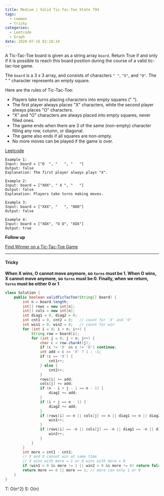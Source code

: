 ```yaml
---
title: Medium | Valid Tic-Tac-Toe State 794
tags:
  - common
  - tricky
categories:
  - Leetcode
  - Graph
date: 2020-07-16 02:18:14
---
```


A Tic-Tac-Toe board is given as a string array `board`. Return True if and only if it is possible to reach this board position during the course of a valid tic-tac-toe game.

The `board` is a 3 x 3 array, and consists of characters `" "`, `"X"`, and `"O"`.  The " " character represents an empty square.

Here are the rules of Tic-Tac-Toe:

- Players take turns placing characters into empty squares (" ").
- The first player always places "X" characters, while the second player always places "O" characters.
- "X" and "O" characters are always placed into empty squares, never filled ones.
- The game ends when there are 3 of the same (non-empty) character filling any row, column, or diagonal.
- The game also ends if all squares are non-empty.
- No more moves can be played if the game is over.

[Leetcode](https://leetcode.com/problems/valid-tic-tac-toe-state/)

<!--more-->

```
Example 1:
Input: board = ["O  ", "   ", "   "]
Output: false
Explanation: The first player always plays "X".

Example 2:
Input: board = ["XOX", " X ", "   "]
Output: false
Explanation: Players take turns making moves.

Example 3:
Input: board = ["XXX", "   ", "OOO"]
Output: false

Example 4:
Input: board = ["XOX", "O O", "XOX"]
Output: true
```

**Follow up**

[Find Winner on a Tic-Tac-Toe Game](https://leetcode.com/problems/find-winner-on-a-tic-tac-toe-game/)

---

#### Tricky 

**When X wins, O cannot move anymore, so `turns` must be 1. When O wins, X cannot move anymore, so `turns` must be 0. Finally, when we return, `turns` must be either 0 or 1**

```java
class Solution {
    public boolean validTicTacToe(String[] board) {
        int n = board.length;
        int[] rows = new int[n];
        int[] cols = new int[n];
        int diag1 = 0, diag2 = 0;
        int cnt1 = 0, cnt2 = 0;   // count for 'X' and 'O'
        int win1 = 0, win2 = 0;   // count for win
        for (int i = 0; i < n; i++) {
            String row = board[i];
            for (int j = 0; j < n; j++) {
                char c = row.charAt(j);
                if (c != 'X' && c != 'O') continue;
                int add = c == 'X' ? 1 : -1;
                if (c == 'X') {
                    cnt1++;
                } else {
                    cnt2++;
                }
                rows[i] += add;
                cols[j] += add;
                if (n - i + j - 1 == n - 1) {
                    diag1 += add;
                } 
                if (i + j == n - 1) {
                    diag2 += add;
                }
                if (rows[i] == n || cols[j] == n || diag1 == n || diag2 == n) {
                    win1++;
                }
                if (rows[i] == -n || cols[j] == -n || diag1 == -n || diag2 == -n) {
                    win2++;
                }
            }
        }
        int more = cnt1 - cnt2; 
      	// X and O cannot win at same time
      	// X wins with more = 1 or O wins with more = 0
        if (win1 > 0 && more != 1 || win2 > 0 && more != 0) return false;
        return more == 0 || more == 1; // more can only 1 or 0
    }
}
```

T: O(n^2)			S: O(n)

